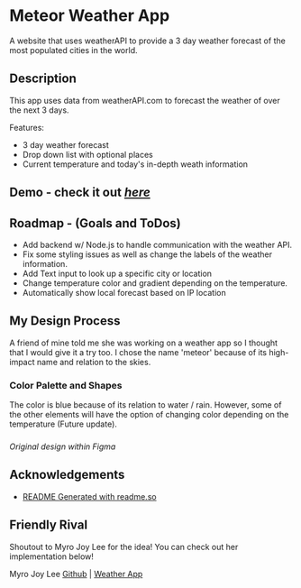 
# Meteor Weather App

A website that uses weatherAPI to provide a 3 day weather forecast of the most populated cities in the world.



## Description

This app uses data from weatherAPI.com to forecast the weather of over the next 3 days.

Features:
- 3 day weather forecast
- Drop down list with optional places
- Current temperature and today's in-depth weath information

## Demo - check it out [*here*](https://frabjous-biscuit-20fc2a.netlify.app/)

<Insert gif and link to demo>


## Roadmap - (Goals and ToDos)

- Add backend w/ Node.js to handle communication with the weather API.
- Fix some styling issues as well as change the labels of the weather information.
- Add Text input to look up a specific city or location
- Change temperature color and gradient depending on the temperature.
- Automatically show local forecast based on IP location
## My Design Process

A friend of mine told me she was working on a weather app so I thought that I would give it a try too. I chose the name 'meteor' because of its high-impact name and relation to the skies.

### Color Palette and Shapes
The color is blue because of its relation to water / rain. However, some of the other elements will have the option of changing color depending on the temperature (Future update).

### 

<Insert Figma Image>

*Original design within Figma*




## Acknowledgements

 - [README Generated with readme.so](https://readme.so/editor)


## Friendly Rival

Shoutout to Myro Joy Lee for the idea! You can check out her implementation below!

Myro Joy Lee [Github](https://github.com/myrojoylee) | [Weather App](https://github.com/myrojoylee/weather-dashboard-app)

